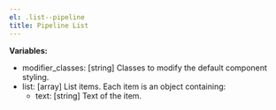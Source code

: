 ```yaml
---
el: .list--pipeline
title: Pipeline List
---
```


__Variables:__
* modifier_classes: [string] Classes to modify the default component styling.
* list: [array] List items. Each item is an object containing:
  * text: [string] Text of the item.

